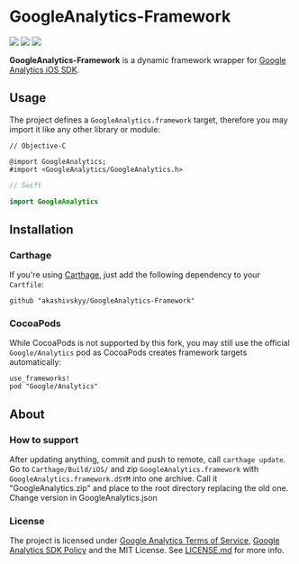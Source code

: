 # GoogleAnalytics-Framework

[![](https://img.shields.io/github/tag/akashivskyy/GoogleAnalytics-Framework.svg?label=version)](https://github.com/akashivskyy/GoogleAnalytics-Framework/tags)
[![](https://img.shields.io/badge/carthage-compatible-brightgreen.svg)](https://github.com/Carthage/Carthage)
[![](https://img.shields.io/badge/cocoapods-incompatible-red.svg)](https://cocoapods.org)

**GoogleAnalytics-Framework** is a dynamic framework wrapper for [Google Analytics iOS SDK](https://developers.google.com/analytics/devguides/collection/ios/v3/).

## Usage

The project defines a `GoogleAnalytics.framework` target, therefore you may import it like any other library or module:

```objc
// Objective-C

@import GoogleAnalytics;
#import <GoogleAnalytics/GoogleAnalytics.h>
```

```swift
// Swift

import GoogleAnalytics
```

## Installation

### Carthage

If you're using [Carthage](https://github.com/Carthage/Carthage), just add the following dependency to your `Cartfile`:

```none
github "akashivskyy/GoogleAnalytics-Framework"
```

### CocoaPods

While CocoaPods is not supported by this fork, you may still use the official `Google/Analytics` pod as CocoaPods creates framework targets automatically:

```none
use_frameworks!
pod "Google/Analytics"
```

## About

### How to support
After updating anything, commit and push to remote, call `carthage update`. Go to `Carthage/Build/iOS/` and zip `GoogleAnalytics.framework` with `GoogleAnalytics.framework.dSYM` into one archive. Call it "GoogleAnalytics.zip" and place to the root directory replacing the old one. Change version in GoogleAnalytics.json

### License

The project is licensed under [Google Analytics Terms of Service](http://www.google.com/analytics/terms/us.html), [Google Analytics SDK Policy](https://developers.google.com/analytics/devguides/collection/protocol/policy) and the MIT License. See [LICENSE.md](LICENSE.md) for more info.
